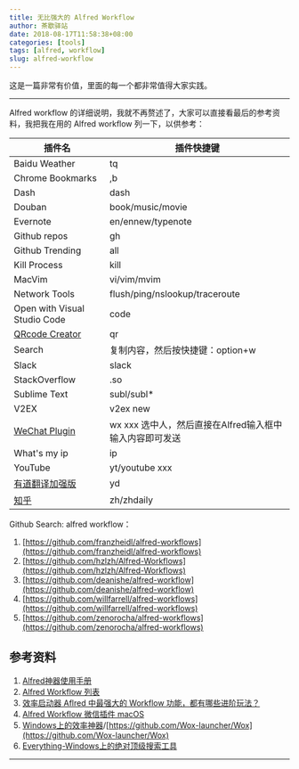```yaml
---
title: 无比强大的 Alfred Workflow
author: 茶歇驿站
date: 2018-08-17T11:58:38+08:00
categories: [tools]
tags: [alfred, workflow]
slug: alfred-workflow
---
```


这是一篇非常有价值，里面的每一个都非常值得大家实践。


----

Alfred workflow 的详细说明，我就不再赘述了，大家可以直接看最后的参考资料，我把我在用的 Alfred workflow 列一下，以供参考：

| 插件名 | 插件快捷键 |
|----|----|
| Baidu Weather | tq |
| Chrome Bookmarks | ,b |
| Dash | dash |
| Douban | book/music/movie |
| Evernote | en/ennew/typenote |
| Github repos | gh |
| Github Trending | all |
| Kill Process | kill |
| MacVim | vi/vim/mvim |
| Network Tools | flush/ping/nslookup/traceroute |
| Open with Visual Studio Code | code |
| [QRcode Creator](https://github.com/wensonsmith/QRcodeCreator) | qr |
| Search | 复制内容，然后按快捷键：option+w |
| Slack | slack |
| StackOverflow | .so |
| Sublime Text | subl/subl* |
| V2EX | v2ex new |
| [WeChat Plugin](https://github.com/TKkk-iOSer/wechat-alfred-workflow) | wx xxx 选中人，然后直接在Alfred输入框中输入内容即可发送 |
| What's my ip | ip |
| YouTube | yt/youtube xxx|
| [有道翻译加强版](https://github.com/wensonsmith/YoudaoTranslate) | yd |
| [知乎](https://github.com/KJlmfe/Alfred-workflows/) | zh/zhdaily |

Github Search: alfred workflow：

1. [https://github.com/franzheidl/alfred-workflows](https://github.com/franzheidl/alfred-workflows)
2. [https://github.com/hzlzh/Alfred-Workflows](https://github.com/hzlzh/Alfred-Workflows)
3. [https://github.com/deanishe/alfred-workflow](https://github.com/deanishe/alfred-workflow)
4. [https://github.com/willfarrell/alfred-workflows](https://github.com/willfarrell/alfred-workflows)
5. [https://github.com/zenorocha/alfred-workflows](https://github.com/zenorocha/alfred-workflows)

## 参考资料

1. [Alfred神器使用手册](http://louiszhai.github.io/2018/05/31/alfred/)
2. [Alfred Workflow 列表](http://www.alfredworkflow.com/)
3. [效率启动器 Aflred 中最强大的 Workflow 功能，都有哪些进阶玩法？](https://zhuanlan.zhihu.com/p/38135929)
4. [Alfred Workflow 微信插件 macOS](https://github.com/TKkk-iOSer/WeChatPlugin-MacOS)
4. [Windows上的效率神器](https://zhuanlan.zhihu.com/p/31570047)/[https://github.com/Wox-launcher/Wox](https://github.com/Wox-launcher/Wox)
5. [Everything-Windows上的绝对顶级搜索工具](https://www.voidtools.com/)

----
